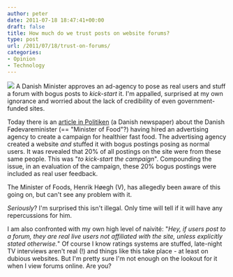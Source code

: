 ```yaml
---
author: peter
date: 2011-07-18 18:47:41+00:00
draft: false
title: How much do we trust posts on website forums?
type: post
url: /2011/07/18/trust-on-forums/
categories:
- Opinion
- Technology
---
```


![](http://www.morch.com/wp-content/uploads/2011/07/forum.png)
A Danish Minister approves an ad-agency to pose as real users and stuff a forum with bogus posts to _kick-start_ it. I'm appalled, surprised at my own ignorance and worried about the lack of credibility of even government-funded sites.<!-- more -->

Today there is an [article in Politiken](http://politiken.dk/indland/ECE1339009/minister-bag-kampagne-med-falske-indlaeg/) (a Danish newspaper) about the Danish Fødevareminister (== "Minister of Food"?) having hired an advertising agency to create a campaign for healthier fast food. The advertising agency created a website _and_ stuffed it with bogus postings posing as normal users. It was revealed that 20% of all postings on the site were from these same people. This was "_to kick-start the campaign_". Compounding the issue, in an evaluation of the campaign, these 20% bogus postings were included as real user feedback.

The Minister of Foods, Henrik Høegh (V), has allegedly been aware of this going on, but can't see any problem with it.

_Seriously_? I'm surprised this isn't illegal. Only time will tell if it will have any repercussions for him.

I am also confronted with my own high level of naivité: "_Hey, if users post to a forum, they are real live users not affiliated with the site, unless explicitly stated otherwise._" Of course I know ratings systems are stuffed, late-night TV interviews aren't real (!) and things like this take place - at least on dubious websites. But I'm pretty sure I'm not enough on the lookout for it when I view forums online. Are you?
